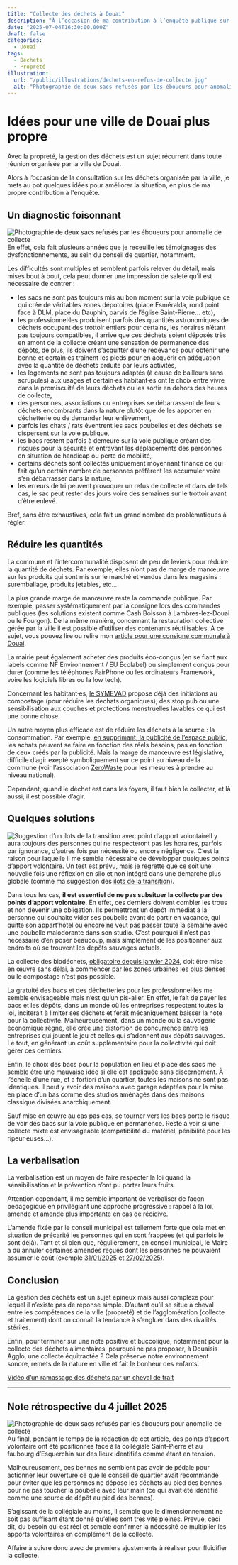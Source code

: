```yaml
---
title: "Collecte des déchets à Douai"
description: "À l’occasion de ma contribution à l’enquête publique sur les déchets lancée par la ville de Douai, je vous livre mes idées pour une ville de Douai plus propre."
date: "2025-07-04T16:30:00.000Z"
draft: false
categories:
  - Douai
tags:
  - Déchets
  - Propreté
illustration:
  url: "/public/illustrations/dechets-en-refus-de-collecte.jpg"
  alt: "Photographie de deux sacs refusés par les éboueurs pour anomalie de collecte"
---
```


# Idées pour une ville de Douai plus propre

Avec la propreté, la gestion des déchets est un sujet récurrent dans toute réunion organisée par la ville de Douai.

Alors à l’occasion de la consultation sur les déchets organisée par la ville, je mets au pot quelques idées pour améliorer la situation, en plus de ma propre contribution à l'enquête.

## Un diagnostic foisonnant

![Photographie de deux sacs refusés par les éboueurs pour anomalie de collecte](/public/illustrations/dechets-en-refus-de-collecte.jpg "🖼️➡️")En effet, cela fait plusieurs années que je receuille les témoignages des dysfonctionnements, au sein du conseil de quartier, notamment.

Les difficultés sont multiples et semblent parfois relever du détail, mais mises bout à bout, cela peut donner une impression de saleté qu’il est nécessaire de contrer :

- les sacs ne sont pas toujours mis au bon moment sur la voie publique ce qui crée de véritables zones dépotoires (place Esméralda, rond point face à DLM, place du Dauphin, parvis de l’église Saint-Pierre… etc),
- les professionnel·les produisent parfois des quantités astronomiques de déchets occupant des trottoir entiers pour certains, les horaires n’étant pas toujours compatibles, il arrive que ces déchets soient déposés très en amont de la collecte créant une sensation de permanence des dépôts, de plus, ils doivent s’acquitter d’une redevance pour obtenir une benne et certain·es trainent les pieds pour en acquérir en adéquation avec la quantité de déchets prduite par leurs activités,
- les logements ne sont pas toujours adaptés (à cause de bailleurs sans scrupules) aux usages et certain·es habitant·es ont le choix entre vivre dans la promiscuité de leurs déchets ou les sortir en dehors des heures de collecte,
- des personnes, associations ou entreprises se débarrassent de leurs déchets encombrants dans la nature plutôt que de les apporter en déchetterie ou de demander leur enlèvement,
- parfois les chats / rats éventrent les sacs poubelles et des déchets se dispersent sur la voie publique,
- les bacs restent parfois à demeure sur la voie publique créant des risques pour la sécurité et entravant les déplacements des personnes en situation de handicap ou perte de mobilité,
- certains déchets sont collectés uniquement moyennant finance ce qui fait qu’un certain nombre de personnes préfèrent les accumuler voire s’en débarrasser dans la nature,
- les erreurs de tri peuvent provoquer un refus de collecte et dans de tels cas, le sac peut rester des jours voire des semaines sur le trottoir avant d’être enlevé.

Bref, sans être exhaustives, cela fait un grand nombre de problématiques à régler.

## Réduire les quantités

La commune et l’intercommunalité disposent de peu de leviers pour réduire la quantité de déchets. Par exemple, elles n’ont pas de marge de manœuvre sur les produits qui sont mis sur le marché et vendus dans les magasins : suremballage, produits jetables, etc…

La plus grande marge de manœuvre reste la commande publique. Par exemple, passer systématiquement par la consigne lors des commandes publiques (les solutions existent comme Cash Boisson à Lambres-lez-Douai ou le Fourgon). De la même manière, concernant la restauration collective gérée par la ville il est possible d’utiliser des contenants réutilisables. À ce sujet, vous pouvez lire ou relire mon [article pour une consigne communale à Douai](./une-consigne-communale-a-douai).

La mairie peut également acheter des produits éco-conçus (en se fiant aux labels comme NF Environnement / EU Écolabel) ou simplement conçus pour durer (comme les téléphones FairPhone ou les ordinateurs Framework, voire les logiciels libres ou la low tech).

Concernant les habitant·es, [le SYMEVAD](https://www.symevad.org/) propose déjà des initiations au compostage (pour réduire les dechats organiques), des stop pub ou une sensibilisation aux couches et protections menstruelles lavables ce qui est une bonne chose.

Un autre moyen plus efficace est de réduire les déchets à la source : la consommation. Par exemple, [en supprimant, la publicité de l’espace public](./stop-pub-mettons-fin-a-la-publicite), les achats peuvent se faire en fonction des réels besoins, pas en fonction de ceux créés par la publicité. Mais la marge de manœuvre est législative, difficile d’agir exepté symboliquement sur ce point au niveau de la commune (voir l’association [ZeroWaste](https://www.zerowastefrance.org/) pour les mesures à prendre au niveau national).

Cependant, quand le déchet est dans les foyers, il faut bien le collecter, et là aussi, il est possible d’agir.

## Quelques solutions

![Suggestion d’un ilots de la transition avec point d’apport volontaire](https://nicolasfroidure.fr/illustrations/idee-ilot-transition.jpg "🖼️➡️")Il y aura toujours des personnes qui ne respecteront pas les horaires, parfois par ignorance, d’autres fois par nécessité ou encore négligence. C’est la raison pour laquelle il me semble nécessaire de développer quelques points d’apport volontaire. Un test est prévu, mais je regrette que ce soit une nouvelle fois une réflexion en silo et non intégré dans une demarche plus globale (comme ma suggestion des [ilots de la transition](./mes-idees-pour-douai#creer-des-ilots-de-la-transition)).

Dans tous les cas, **il est essentiel de ne pas subsituer la collecte par des points d’apport volontaire**. En effet, ces derniers doivent combler les trous et non devenir une obligation. Ils permettront un depôt immediat à la personne qui souhaite vider ses poubelle avant de partir en vacance, qui quitte son appart’hôtel ou encore ne veut pas passer toute la semaine avec une poubelle malodorante dans son studio. C’est pourquoi il n’est pas nécessaire d’en poser beaucoup, mais simplement de les positionner aux endroits où se trouvent les depôts sauvages actuels.

La collecte des biodéchets, [obligatoire depuis janvier 2024](https://www.ecologie.gouv.fr/biodechets), doit être mise en œuvre sans délai, à commencer par les zones urbaines les plus denses où le compostage n’est pas possible.

La gratuité des bacs et des déchetteries pour les professionnel·les me semble envisageable mais n’est qu’un pis-aller. En effet, le fait de payer les bacs et les dépôts, dans un monde où les entreprises respectent toutes la loi, inciterait à limiter ses déchets et ferait mécaniquement baisser la note pour la collectivité. Malheureusement, dans un monde où la sauvagerie économique règne, elle crée une distortion de concurrence entre les entreprises qui jouent le jeu et celles qui s’adonnent aux dépôts sauvages. Le tout, en générant un coût supplémentaire pour la collectivité qui doit gérer ces derniers.

Enfin, le choix des bacs pour la population en lieu et place des sacs me semble être une mauvaise idée si elle est appliquée sans discernement. À l’échelle d’une rue, et a fortiori d’un quartier, toutes les maisons ne sont pas identiques. Il peut y avoir des maisons avec garage adaptées pour la mise en place d’un bas comme des studios aménagés dans des maisons classique divisées anarchiquement.

Sauf mise en œuvre au cas pas cas, se tourner vers les bacs porte le risque de voir des bacs sur la voie publique en permanence. Reste à voir si une collecte mixte est envisageable (compatibilité du matériel, pénibilité pour les ripeur·euses…).

## La verbalisation

La verbalisation est un moyen de faire respecter la loi quand la sensibilisation et la prévention n’ont pu porter leurs fruits.

Attention cependant, il me semble important de verbaliser de façon pédagogique en privilégiant une approche progressive : rappel à la loi, amende et amende plus importante en cas de récidive.

L’amende fixée par le conseil municipal est tellement forte que cela met en situation de précarité les personnes qui en sont frappées (et qui parfois le sont déjà). Tant et si bien que, régulièrement, en conseil municipal, le Maire a dû annuler certaines amendes reçues dont les personnes ne pouvaient assumer le coût (exemple [31/01/2025](https://youtu.be/nd5o5bPM8MA?si=TqWIh68kld7ZA9yX&t=8815) et [27/02/2025](https://youtu.be/OZcrCi3jonE?si=_XAa-09rcCuxLWRD&t=4455)).

## Conclusion

La gestion des déchêts est un sujet epineux mais aussi complexe pour lequel il n’existe pas de réponse simple. D’autant qu’il se situe à cheval entre les compétences de la ville (propreté) et de l’agglomération (collecte et traitement) dont on connaît la tendance à s’engluer dans des rivalités stériles.

Enfin, pour terminer sur une note positive et buccolique, notamment pour la collecte des déchets alimentaires, pourquoi ne pas proposer, à Douaisis Agglo, une collecte équitractée ? Cela préserve notre environnement sonore, remets de la nature en ville et fait le bonheur des enfants.

[Vidéo d’un ramassage des déchets par un cheval de trait](https://www.youtube.com/watch?v=1Yf54xW9g_Q "📺")

---

## Note rétrospective du 4 juillet 2025

![Photographie de deux sacs refusés par les éboueurs pour anomalie de collecte](/public/illustrations/point-d-apport-volontaire-douai-st-pierre.jpg "🖼️➡️")Au final, pendant le temps de la rédaction de cet article, des points d’apport volontaire ont été positionnés face à la collégiale Saint-Pierre et au faubourg d’Esquerchin sur des lieux identifiés comme étant en tension.

Malheureusement, ces bennes ne semblent pas avoir de pédale pour actionner leur ouverture ce que le conseil de quartier avait recommandé pour éviter que les personnes ne dépose les déchets au pied des bennes pour ne pas toucher la poubelle avec leur main (ce qui avait été identifié comme une source de dépôt au pied des bennes).

S’agissant de la collégiale au moins, il semble que le dimensionnement ne soit pas suffisant étant donné qu’elles sont très vite pleines. Prevue, ceci dit, du besoin qui est réel et semble confirmer la nécessité de multiplier les apports volontaires en complément de la collecte.

Affaire à suivre donc avec de premiers ajustements à réaliser pour fluidifier la collecte.
